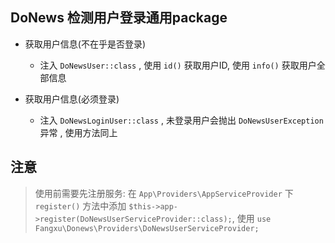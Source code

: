 ## DoNews 检测用户登录通用package
- 获取用户信息(不在乎是否登录)
	- 注入 `DoNewsUser::class` , 使用 `id()` 获取用户ID, 使用 `info()` 获取用户全部信息

- 获取用户信息(必须登录)
	- 注入 `DoNewsLoginUser::class` , 未登录用户会抛出 `DoNewsUserException` 异常 , 使用方法同上

## 注意
> 使用前需要先注册服务: 在 `App\Providers\AppServiceProvider` 下 `register()` 方法中添加 `$this->app->register(DoNewsUserServiceProvider::class);`,  使用 `use Fangxu\Donews\Providers\DoNewsUserServiceProvider;`
